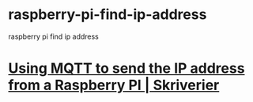 # raspberry-pi-find-ip-address
raspberry pi find ip address

# [Using MQTT to send the IP address from a Raspberry PI | Skriverier](http://sommerfeldt.co/2015/10/10/using-mqtt-to-get-that-friggin-ip-address-from-the-raspberry-pi-on-boot/)
